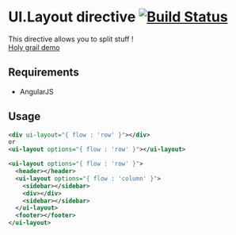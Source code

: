 # UI.Layout directive [![Build Status](https://travis-ci.org/angular-ui/ui-layout.png)](https://travis-ci.org/angular-ui/ui-layout)

This directive allows you to split stuff !  
[Holy grail demo](http://plnkr.co/k74rGs)

## Requirements

- AngularJS

## Usage

```xml
<div ui-layout="{ flow : 'row' }"></div>
or
<ui-layout options="{ flow : 'row' }"></ui-layout>
```


```xml
<ui-layout options="{ flow : 'row' }">
  <header></header>
  <ui-layout options="{ flow : 'column' }">
    <sidebar></sidebar>
    <div></div>
    <sidebar></sidebar>
  </ui-layout>
  <footer></footer>
</ui-layout>
```